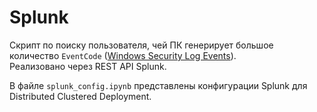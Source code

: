 # Splunk

Скрипт по поиску пользователя, чей ПК генерирует большое количество `EventCode` ([Windows Security Log Events](https://www.ultimatewindowssecurity.com/securitylog/encyclopedia/)).<br>
Реализовано через REST API Splunk.

В файле `splunk_config.ipynb` представлены конфигурации Splunk для Distributed Clustered Deployment.
